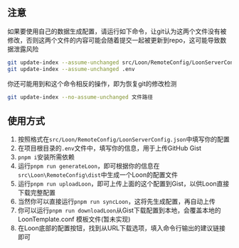 ## 注意
如果要使用自己的数据生成配置，请运行如下命令，让git认为这两个文件没有被修改，否则这两个文件的内容可能会随着提交一起被更新到repo，这可能导致数据泄露风险
```sh
git update-index --assume-unchanged src/Loon/RemoteConfig/LoonServerConfig.json
git update-index --assume-unchanged .env
```
你还可能用到和这个命令相反的操作，即为恢复git的修改检测
```sh
git update-index --no-assume-unchanged 文件路径
```

## 使用方式
1. 按照格式在`src/Loon/RemoteConfig/LoonServerConfig.json`中填写你的配置
2. 在项目根目录的`.env`文件中，填写你的信息，用于上传GitHub Gist
3. `pnpm i`安装所需依赖
4. 运行`pnpm run generateLoon`，即可根据你的信息在`src\Loon\RemoteConfig\dist`中生成一个Loon的配置文件
5. 运行`pnpm run uploadLoon`，即可上传上面的这个配置到Gist，以供Loon直接下载完整配置
6. 当然你可以直接运行`pnpm run syncLoon`，这将先生成配置，再自动上传
7. 你可以运行`pnpm run downloadLoon`从Gist下载配置到本地，会覆盖本地的 LoonTemplate.conf 模板文件(暂未实现)
8. 在Loon底部的配置按钮，找到从URL下载选项，填入命令行输出的建议链接即可
